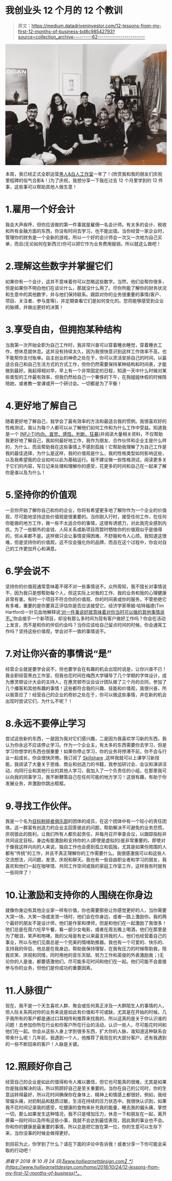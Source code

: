 # 我创业头 12 个月的 12 个教训

> 原文：<https://medium.datadriveninvestor.com/12-lessons-from-my-first-12-months-of-business-bd8c98542793?source=collection_archive---------62----------------------->

![](img/b2779b306354b4fbf5ee80e1af563245.png)

本周，我已经正式全职运营[黑人&白人工作室](http://blackandwhitestudios.nz/)一年了！(欣赏我和我的朋友们庆祝里程碑的俗气合影&！)为了庆祝，我想分享一下我在过去 12 个月里学到的 12 件事，这些事可以帮助其他人做生意！

# 1.雇用一个好会计

我会大声疾呼，但你应该做的第一件事就是雇佣一名会计师。有太多的会计、税收和所有金融方面的东西，你没有时间去学习，也不能出错。当你经营一家企业时，管理你的财务是一个全新的游戏，所以一个好的会计师会一次又一次地为自己买单，而且(无论如何在新西兰)你可以把它作为业务费用报销，所以就这么做吧！

# 2.理解这些数字并掌握它们

如果你有一个会计，这并不意味着你可以忽略这些数字。当然，他们会帮你很多，但是如果你不明白他们在谈论什么，那就没什么用了。尽你所能了解你的财务状况和生意中的其他数字，并与他们保持联系。跟踪对你的业务很重要的事情(客户、项目、关注者、参与度等)，并定期查看它们是如何变化的。您将能够感受到企业的脉搏，并做出更好的决策！

# 3.享受自由，但拥抱某种结构

当我第一次开始全职为自己工作时，我非常兴奋可以穿着睡衣睡觉，穿着睡衣工作，想休息就休息。这并没有持续太久，因为我很快意识到这样工作效率不高，也不能帮你支付账单。自主创业的神奇之处在于，你可以灵活安排自己的时间，以最适合自己和自己生活方式的方式工作，但你仍然需要保持某种结构和时间表，才能做到最好。我起得相对早，早上有一个非常固定的日程，知道一天中什么时候对某些类型的工作最有效率，但我仍然给自己一个奢侈的下午，在我姐姐休假的时候陪陪她，或者教一堂课或开一个研讨会。一切都是为了平衡！

# 4.更好地了解自己

随着更好地了解自己，我学会了最有效率的方法和最适合我的惯例。我很喜欢好的性格测试，我认为每个人都可以从了解他们如何工作和为什么工作中受益。知道我是一个 [INFJ-T(内向、直觉、感性、判断、狂暴)](https://www.16personalities.com/infj-personality)并阅读大量相关资料，不仅帮助我更好地了解自己，我如何最好地工作，我作为朋友、合作伙伴和企业主是什么样的，为什么，而且帮助我在这些事情上不感到孤独！它帮助我理解了为自己工作是我的最佳选择，为什么是这样，我的价值观是什么，我的性格类型如何影响这些，以及我希望我的企业如何以此为基础运行。我不建议做一些性格测试，阅读更多关于它们的内容，写日记来处理和理解你的感受，花更多的时间和自己在一起来了解你是谁以及为什么！

# 5.坚持你的价值观

一旦你开始了解你自己和你的企业，你将有希望更多地了解你作为一个企业的价值观，尽可能地坚持这些价值观是很重要的。当你刚入行时，接受任何工作，在任何你能做的地方工作，做一些不太适合你的事情，这很有诱惑力，对此我完全感到内疚。为了一些额外的金钱、人际关系或新项目而暂时牺牲你的价值观似乎是值得的，但从来都不是。这样做只会让事情变得困难、不舒服和令人心烦。我知道这很难，但是坚持你的价值观，这不仅会强化你的品牌，而且在这个过程中，你会对自己的工作更加开心和满意。

# 6.学会说不

坚持你的价值观通常意味着不得不对一些事情说不。众所周知，我不擅长对事情说不，因为我只是想帮助每个人，但这实际上对我的工作、我的业务和我的心理健康非常有害。有时一个项目不符合你的价值观、你的时间表或你的服务，不管拒绝它有多难，重要的是你要真正评估你是否应该接受它。经济学家蒂姆·哈特福德(Tim Hartford)一针见血地解释说[‘对一件事说好就意味着对你当时可以做的其他事情说不。’](https://www.girlboss.com/life/pamela-druckerman-book)你会接手一个新项目，却没有那么多时间为现有客户做好工作吗？你会在活动上发言，而不是和你的伴侣约会吗？当你应该给自己留点时间的时候，你会通宵工作吗？坚持这些价值观，学会对不一致的事情说不。

# 7.对让你兴奋的事情说“是”

经营企业就是要学会说不，但也要学会在有趣的机会出现时说是，让你兴奋不已！我全职经营黑白工作室，但我也花时间在梅西大学辅导了几个学期的字体设计，成为惠灵顿设计大会的主持人，在惠灵顿市议会设计团队做了三个月的合同，参加了几个播客和其他有趣的事情！这些都符合我的兴趣、技能和价值观，我很兴奋，所以我答应了！经营自己的企业的奇妙之处在于，你可以做这些事情，并在新的机会出现时尝试它们，为什么不呢？！

# 8.永远不要停止学习

尝试这些新的东西，一是因为我对它们感兴趣，二是因为我喜欢学习新的东西，我认为你永远不应该停止学习。作为一个企业主，有太多的东西需要你去学习，但是学习你想学的东西也很重要！如果你停止学习，你的业务将停滞不前，你不会与行业一起成长，你会很快厌倦。我订阅了 [Skillshare](https://skl.sh/2N4eLDz) ,这样我就可以上课学习新技能，我阅读了大量关于思维、商业和创造力的书籍，我参加研讨会、会议和演讲活动，向同行业和其他行业的其他人学习，我加入了一个负责任的小组，在那里我可以向我的同事学习，我不断鞭策自己在任何可能的地方学习！这很有趣，有助于你发展业务，并激励你跳出框框。

# 9.寻找工作伙伴。

我是一个名为[目标粉碎者俱乐部](https://goalcrusherclub.com/)的团体的成员，在这个团体中有一个较小的责任团体。这一群富有创造力的企业主回答彼此的问题，帮助解决不可避免的业务恐慌，庆祝彼此的胜利，让我们所有人都负起责任，并每月召开审查会议，以跟踪指标并共同设定目标。身边有能激励和支持你的人(即使是虚拟的)是非常重要的。即使对于像我这样内向的人来说，独自工作也会感到孤立和孤独，尤其是如果你周围的人都有“传统”的工作，并且不真正理解你的工作需要什么。我很感激我可以和这些人交流想法，问问题，发泄，庆祝和聊天。我也有一些自由职业者和学习的朋友，我喜欢和他们一起在咖啡馆、共同工作空间或我的家庭工作室工作，这样我有时就有一些同伴了！

# 10.让激励和支持你的人围绕在你身边

就像你身边有其他企业家一样有价值，你也需要那些让你感觉更好的人，当你需要大哭一场、大笑一场或发泄一场时，他们会在你身边，或者一路上激励你。我的两个最好的朋友不是设计师，他们是作家和律师，但是和他们在一起激励了我很多！他们总是在周六吃早午餐，看一部少女电影，或者在周五晚上喝酒，他们在那里是为了眼泪，笑声和咆哮。我的父母是有史以来最支持我的人，他们也经营着自己的事业，所以与他们见面总是一个完美的情绪助推器。我也有一个可爱的、快乐的、支持我的伴侣，他总是在我身边，帮助我保持理智，在我有压力的时候帮助我，陪我欢笑、庆祝和同情，同时用他的音乐天赋、努力工作和英俊的外表激励我；)无论你的人是谁，都要感激他们，尽可能多花时间和他们在一起。他们可能不会直接参与你的业务，但他们是你成功的重要因素。

# 11.人脉很广

现在，我不是一个天生喜欢人群、聚会或任何真正涉及一大群陌生人的事情的人，但人际关系网对你的业务来说是如此有价值和不可或缺，尤其是在开始的时候。几乎我所有的客户都是通过口耳相传和推荐来找我的，所以这真的是关于你认识谁的问题！去参加你所在行业和你客户所在行业的活动，认识一些人，尽可能花时间和他们在一起。你会从这些人身上学到很多东西，扩大你的人脉，谁知道这种联系会带来什么呢！几年前，我遇到一个人，他推荐了我现在的大部分客户，还有我遇到的一些不断回来的客户！人脉是关键。

# 12.照顾好你自己

经营自己的企业是如此的值得和令人难以置信，但它也可能真的很难，尤其是如果你是独自解决的话，所以照顾好自己是至关重要的。当你在自己的公司时，你的生意运转得最好，所以花时间确保你在身体上、精神上和情感上都很好。例如，我经常偏头痛，对奶制品和麸质过敏，生活在持续的压力状态中。我很快认识到，如果我不花时间记录我的感受，吃健康的食物来补充我的能量，睡去我的偏头痛，掌控一切，那么如果发生这种情况，我不只是增加压力，休息一下和朋友在一起，离开屏幕一段时间以及所有这些小事，我就不会达到最佳表现，因此我的事业也不会。你和你的健康是最重要的事情，所以总是把它放在第一位，你的生意可以生存下来，当你没事的时候会做得更好。

到目前为止，你学到了什么？请在下面的评论中告诉我！或者分享一下你可能会采取的行动吧！

*原载于 2018 年 10 月 24 日*[*【www.holliearnettdesign.com】*](https://www.holliearnettdesign.com/home/2018/10/24/12-lessons-from-my-first-12-months-of-business)*。*